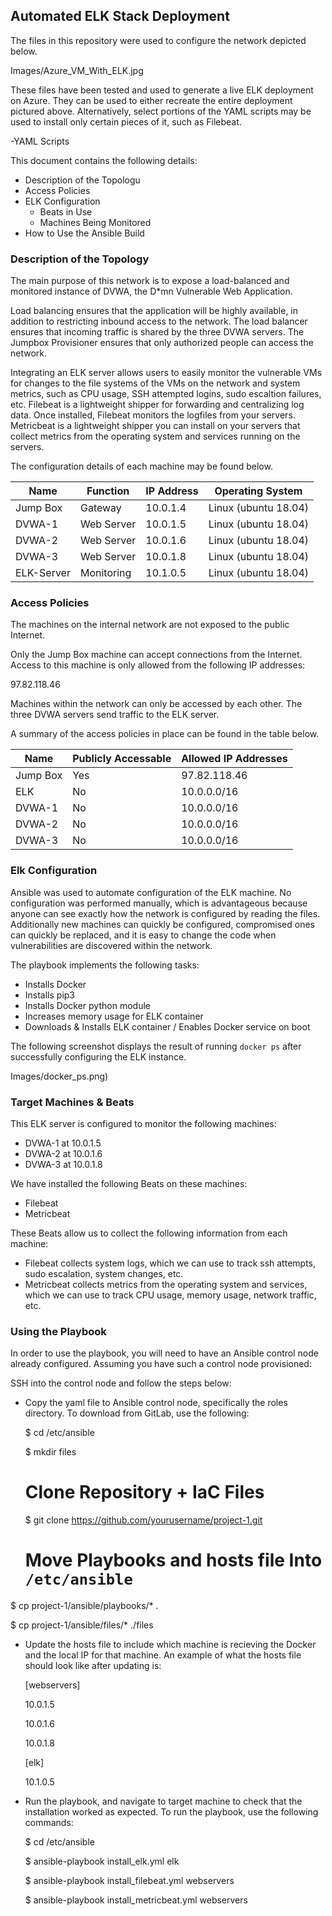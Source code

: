 ## Automated ELK Stack Deployment

The files in this repository were used to configure the network depicted below.

Images/Azure_VM_With_ELK.jpg

These files have been tested and used to generate a live ELK deployment on Azure. They can be used to either recreate the entire deployment pictured above. Alternatively, select portions of the YAML scripts may be used to install only certain pieces of it, such as Filebeat.

  -YAML Scripts

This document contains the following details:
- Description of the Topologu
- Access Policies
- ELK Configuration
  - Beats in Use
  - Machines Being Monitored
- How to Use the Ansible Build


### Description of the Topology

The main purpose of this network is to expose a load-balanced and monitored instance of DVWA, the D*mn Vulnerable Web Application.

Load balancing ensures that the application will be highly available, in addition to restricting inbound access to the network.  The load balancer ensures that incoming traffic is shared by the three DVWA servers.  The Jumpbox Provisioner ensures that only authorized people can access the network. 

Integrating an ELK server allows users to easily monitor the vulnerable VMs for changes to the file systems of the VMs on the network and system metrics, such as CPU usage, SSH attempted logins, sudo escaltion failures, etc.  Filebeat is a lightweight shipper for forwarding and centralizing log data.  Once installed, Filebeat monitors the logfiles from your servers.  Metricbeat is a lightweight shipper you can install on your servers that collect metrics from the operating system and services running on the servers.  

The configuration details of each machine may be found below.

| Name       | Function   | IP Address | Operating System     |
|------------|------------|------------|----------------------|
| Jump Box   | Gateway    | 10.0.1.4   | Linux (ubuntu 18.04) |
| DVWA-1     | Web Server | 10.0.1.5   | Linux (ubuntu 18.04) |
| DVWA-2     | Web Server | 10.0.1.6   | Linux (ubuntu 18.04) |
| DVWA-3     | Web Server | 10.0.1.8   | Linux (ubuntu 18.04) |
| ELK-Server | Monitoring | 10.1.0.5   | Linux (ubuntu 18.04) |

### Access Policies

The machines on the internal network are not exposed to the public Internet. 

Only the Jump Box machine can accept connections from the Internet. Access to this machine is only allowed from the following IP addresses:

97.82.118.46

Machines within the network can only be accessed by each other.  The three DVWA servers send traffic to the ELK server.  

A summary of the access policies in place can be found in the table below.

| Name     | Publicly Accessable  | Allowed IP Addresses |
|----------|----------------------|----------------------|
| Jump Box | Yes                  | 97.82.118.46         |
| ELK      | No                   | 10.0.0.0/16          |
| DVWA-1   | No                   | 10.0.0.0/16          |
| DVWA-2   | No                   | 10.0.0.0/16          |
| DVWA-3   | No                   | 10.0.0.0/16          |

### Elk Configuration

Ansible was used to automate configuration of the ELK machine. No configuration was performed manually, which is advantageous because anyone can see exactly how the network is configured by reading the files.  Additionally new machines can quickly be configured, compromised ones can quickly be replaced, and it is easy to change the code when vulnerabilities are discovered within the network. 

The playbook implements the following tasks:
- Installs Docker
- Installs pip3
- Installs Docker python module
- Increases memory usage for ELK container
- Downloads & Installs ELK container / Enables Docker service on boot

The following screenshot displays the result of running `docker ps` after successfully configuring the ELK instance.

Images/docker_ps.png)

### Target Machines & Beats
This ELK server is configured to monitor the following machines:

- DVWA-1 at 10.0.1.5
- DVWA-2 at 10.0.1.6
- DVWA-3 at 10.0.1.8

We have installed the following Beats on these machines:

- Filebeat
- Metricbeat

These Beats allow us to collect the following information from each machine:

- Filebeat collects system logs, which we can use to track ssh attempts, sudo escalation, system changes, etc.
- Metricbeat collects metrics from the operating system and services, which we can use to track CPU usage, memory usage, network traffic, etc.   

### Using the Playbook
In order to use the playbook, you will need to have an Ansible control node already configured. Assuming you have such a control node provisioned: 

SSH into the control node and follow the steps below:

  - Copy the yaml file to Ansible control node, specifically the roles directory.  To download from GitLab, use the following:
  
    $ cd /etc/ansible
    
    $ mkdir files
    
    # Clone Repository + IaC Files
    $ git clone https://github.com/yourusername/project-1.git
    
    # Move Playbooks and hosts file Into `/etc/ansible`
   
   $ cp project-1/ansible/playbooks/* .
   
   $ cp project-1/ansible/files/* ./files

- Update the hosts file to include which machine is recieving the Docker and the local IP for that machine.  An example of what the hosts file should look like after updating is:
    
    [webservers]
    
    10.0.1.5
    
    10.0.1.6
    
    10.0.1.8

    [elk]
    
    10.1.0.5

- Run the playbook, and navigate to target machine to check that the installation worked as expected.  To run the playbook, use the following commands:
  
  $ cd /etc/ansible
  
  $ ansible-playbook install_elk.yml elk
  
  $ ansible-playbook install_filebeat.yml webservers
 
  $ ansible-playbook install_metricbeat.yml webservers